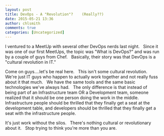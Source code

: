```yaml
---
layout: post
title: DevOps - A "Revolution"?    (Really??)
date: 2015-05-21 13:36
author: chlsmith
comments: true
categories: [Uncategorized]
---
```

I ventured to a MeetUp with several other DevOps nerds last night.   Since it was one of our first MeetUps, the topic was "What is DevOps?" and was run by a couple of guys from Chef.   Basically, their story was that DevOps is a "cultural revolution in IT."

Come on guys....let's be real here.   This isn't some cultural revolution.   We're just IT guys who happen to actually work together and not really fuss about it that much.   We have the same tools and the same basic technologies we've always had.   The only difference is that instead of being part of an Infrastructure team OR a Development team, someone realized that it should be one person doing the work in the middle.   Infrastructure people should be thrilled that they finally get a seat at the development table, and developers should be thrilled that they finally get a seat with the infrastructure people.

It's just work without the silos.   There's nothing cultural or revolutionary about it.   Stop trying to think you're more than you are.
